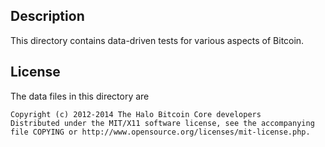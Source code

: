 Description
------------

This directory contains data-driven tests for various aspects of Bitcoin.

License
--------

The data files in this directory are

    Copyright (c) 2012-2014 The Halo Bitcoin Core developers
    Distributed under the MIT/X11 software license, see the accompanying
    file COPYING or http://www.opensource.org/licenses/mit-license.php.


